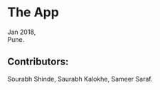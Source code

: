 # The App     

Jan 2018,    
Pune.

## Contributors:           

Sourabh Shinde,
Saurabh Kalokhe,
Sameer Saraf.
